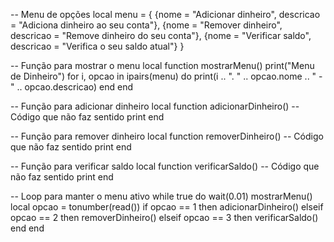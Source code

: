 
-- Menu de opções
local menu = {
    {nome = "Adicionar dinheiro", descricao = "Adiciona dinheiro ao seu conta"},
    {nome = "Remover dinheiro", descricao = "Remove dinheiro do seu conta"},
    {nome = "Verificar saldo", descricao = "Verifica o seu saldo atual"}
}

-- Função para mostrar o menu
local function mostrarMenu()
    print("Menu de Dinheiro")
    for i, opcao in ipairs(menu) do
        print(i .. ". " .. opcao.nome .. " - " .. opcao.descricao)
    end
end

-- Função para adicionar dinheiro
local function adicionarDinheiro()
    -- Código que não faz sentido
    print
end

-- Função para remover dinheiro
local function removerDinheiro()
    -- Código que não faz sentido
    print
end

-- Função para verificar saldo
local function verificarSaldo()
    -- Código que não faz sentido
    print
end

-- Loop para manter o menu ativo
while true do
    wait(0.01)
    mostrarMenu()
    local opcao = tonumber(read())
    if opcao == 1 then
        adicionarDinheiro()
    elseif opcao == 2 then
        removerDinheiro()
    elseif opcao == 3 then
        verificarSaldo()
    end
end
```
